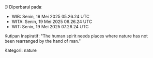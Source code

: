 ⏰ Diperbarui pada:
- WIB: Senin, 19 Mei 2025 05.26.24 UTC
- WITA: Senin, 19 Mei 2025 06.26.24 UTC
- WIT: Senin, 19 Mei 2025 07.26.24 UTC

Kutipan Inspiratif:
"The human spirit needs places where nature has not been rearranged by the hand of man."


Kategori: nature

